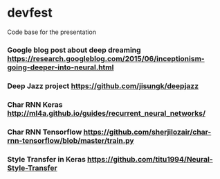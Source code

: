 # devfest

Code base for the presentation

### Google blog post about deep dreaming https://research.googleblog.com/2015/06/inceptionism-going-deeper-into-neural.html

### Deep Jazz project https://github.com/jisungk/deepjazz

### Char RNN Keras http://ml4a.github.io/guides/recurrent_neural_networks/
### Char RNN Tensorflow https://github.com/sherjilozair/char-rnn-tensorflow/blob/master/train.py

### Style Transfer in Keras https://github.com/titu1994/Neural-Style-Transfer
